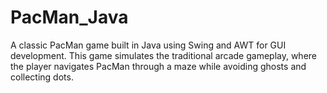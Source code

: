 # PacMan_Java
A classic PacMan game built in Java using Swing and AWT for GUI development. This game simulates the traditional arcade gameplay, where the player navigates PacMan through a maze while avoiding ghosts and collecting dots.
